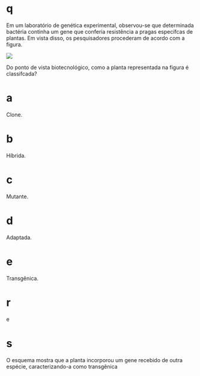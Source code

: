 # q
Em um laboratório de genética experimental, observou-se que determinada bactéria continha um gene que conferia resistência a pragas específcas de plantas. Em vista disso, os pesquisadores procederam de acordo com a figura.

![](https://firebasestorage.googleapis.com/v0/b/firebase-enemio.appspot.com/o/questoes%2F322%2F2daac325-be98-487d-deaf-9885e30b214c.png?alt=media\&token=77784c60-8ab5-4999-911d-2716b8742084)

Do ponto de vista biotecnológico, como a planta representada na figura é classifcada?

# a
Clone.

# b
Híbrida.

# c
Mutante.

# d
Adaptada.

# e
Transgênica.

# r
e

# s
O esquema mostra que a planta incorporou um gene recebido de outra espécie, caracterizando-a como transgênica
